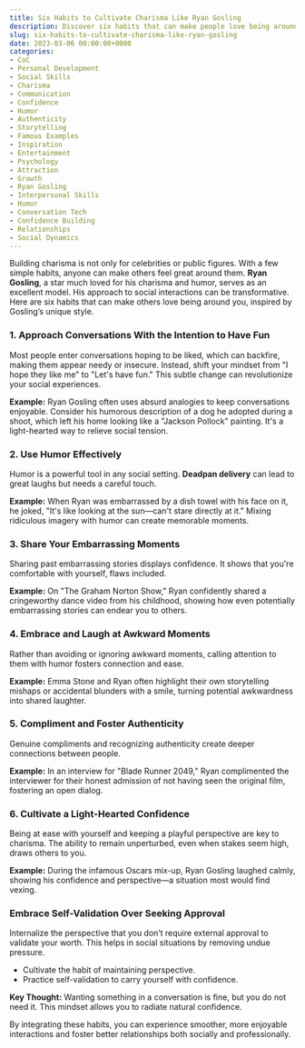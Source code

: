 ```yaml
---
title: Six Habits to Cultivate Charisma Like Ryan Gosling
description: Discover six habits that can make people love being around you, inspired by the universally adored Ryan Gosling.
slug: six-habits-to-cultivate-charisma-like-ryan-gosling
date: 2023-03-06 00:00:00+0000
categories:
- CoC
- Personal Development
- Social Skills
- Charisma
- Communication
- Confidence
- Humor
- Authenticity
- Storytelling
- Famous Examples
- Inspiration
- Entertainment
- Psychology
- Attraction
- Growth
- Ryan Gosling
- Interpersonal Skills
- Humor
- Conversation Tech
- Confidence Building
- Relationships
- Social Dynamics
---
```


Building charisma is not only for celebrities or public figures. With a few simple habits, anyone can make others feel great around them. **Ryan Gosling**, a star much loved for his charisma and humor, serves as an excellent model. His approach to social interactions can be transformative. Here are six habits that can make others love being around you, inspired by Gosling’s unique style.

### 1. Approach Conversations With the Intention to Have Fun

Most people enter conversations hoping to be liked, which can backfire, making them appear needy or insecure. Instead, shift your mindset from "I hope they like me" to "Let's have fun." This subtle change can revolutionize your social experiences.

**Example:** Ryan Gosling often uses absurd analogies to keep conversations enjoyable. Consider his humorous description of a dog he adopted during a shoot, which left his home looking like a "Jackson Pollock" painting. It's a light-hearted way to relieve social tension.

### 2. Use Humor Effectively

Humor is a powerful tool in any social setting. **Deadpan delivery** can lead to great laughs but needs a careful touch.

**Example:** When Ryan was embarrassed by a dish towel with his face on it, he joked, "It's like looking at the sun—can't stare directly at it." Mixing ridiculous imagery with humor can create memorable moments.

### 3. Share Your Embarrassing Moments

Sharing past embarrassing stories displays confidence. It shows that you're comfortable with yourself, flaws included.

**Example:** On "The Graham Norton Show," Ryan confidently shared a cringeworthy dance video from his childhood, showing how even potentially embarrassing stories can endear you to others.

### 4. Embrace and Laugh at Awkward Moments

Rather than avoiding or ignoring awkward moments, calling attention to them with humor fosters connection and ease.

**Example:** Emma Stone and Ryan often highlight their own storytelling mishaps or accidental blunders with a smile, turning potential awkwardness into shared laughter.

### 5. Compliment and Foster Authenticity

Genuine compliments and recognizing authenticity create deeper connections between people.

**Example:** In an interview for "Blade Runner 2049," Ryan complimented the interviewer for their honest admission of not having seen the original film, fostering an open dialog.

### 6. Cultivate a Light-Hearted Confidence

Being at ease with yourself and keeping a playful perspective are key to charisma. The ability to remain unperturbed, even when stakes seem high, draws others to you.

**Example:** During the infamous Oscars mix-up, Ryan Gosling laughed calmly, showing his confidence and perspective—a situation most would find vexing.

### Embrace Self-Validation Over Seeking Approval

Internalize the perspective that you don’t require external approval to validate your worth. This helps in social situations by removing undue pressure.

- Cultivate the habit of maintaining perspective.
- Practice self-validation to carry yourself with confidence.

**Key Thought:** Wanting something in a conversation is fine, but you do not need it. This mindset allows you to radiate natural confidence.

By integrating these habits, you can experience smoother, more enjoyable interactions and foster better relationships both socially and professionally.

